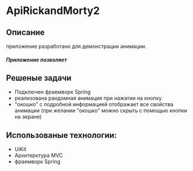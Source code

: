 # ApiRickandMorty2

## Описание
приложение разработано для демонстрации анимации.
#####  Приложение позволяет
## Решеные задачи
  - Подключен фраемворк Spring
  - реализована рандомная анимация при нажатии на кнопку 
  - "окошко" с подробной информацией отображает все свойства анимации (при желании "окошко" можно скрыть с помощью кнопки на экране)
## Использованые технологии:
  - UiKit
  - Архитерктура MVC
  - фраемворк Spring
